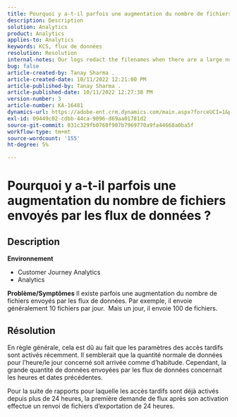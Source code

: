```yaml
---
title: Pourquoi y a-t-il parfois une augmentation du nombre de fichiers envoyés par les flux de données ?
description: Description
solution: Analytics
product: Analytics
applies-to: Analytics
keywords: KCS, flux de données
resolution: Resolution
internal-notes: Our logs redact the filenames when there are a large number of export files processed by data feeds, so you will see the file name in the logs "df_files" section as "REDACTED".
bug: false
article-created-by: Tanay Sharma .
article-created-date: 10/11/2022 12:21:00 PM
article-published-by: Tanay Sharma .
article-published-date: 10/11/2022 12:27:38 PM
version-number: 3
article-number: KA-16481
dynamics-url: https://adobe-ent.crm.dynamics.com/main.aspx?forceUCI=1&pagetype=entityrecord&etn=knowledgearticle&id=17c67d27-5f49-ed11-bba2-0022480868ff
exl-id: 09449c02-cdbb-44ca-9096-d69aa01781d2
source-git-commit: 031c329fb0760f907b7969770a9fa44668a0ba5f
workflow-type: tm+mt
source-wordcount: '155'
ht-degree: 5%

---
```


# Pourquoi y a-t-il parfois une augmentation du nombre de fichiers envoyés par les flux de données ?

## Description

<b>Environnement</b>
- Customer Journey Analytics
- Analytics



<b>Problème/Symptômes</b>
Il existe parfois une augmentation du nombre de fichiers envoyés par les flux de données. Par exemple, il envoie généralement 10 fichiers par jour.  Mais un jour, il envoie 100 de fichiers.


## Résolution


En règle générale, cela est dû au fait que les paramètres des accès tardifs sont activés récemment. Il semblerait que la quantité normale de données pour l’heure/le jour concerné soit arrivée comme d’habitude. Cependant, la grande quantité de données envoyées par les flux de données concernait les heures et dates précédentes.

Pour la suite de rapports pour laquelle les accès tardifs sont déjà activés depuis plus de 24 heures, la première demande de flux après son activation effectue un renvoi de fichiers d’exportation de 24 heures.
